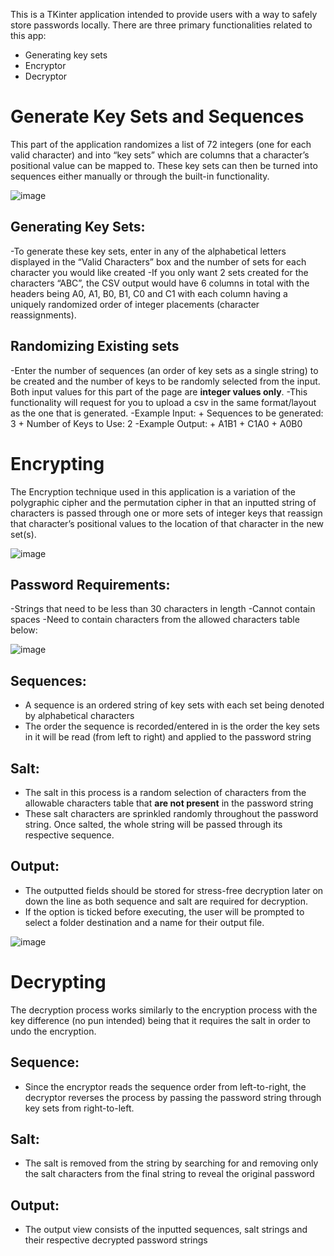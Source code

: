 This is a TKinter application intended to provide users with a way to safely store passwords locally. There are three primary functionalities related to this app:
- Generating key sets
- Encryptor
- Decryptor

# Generate Key Sets and Sequences
This part of the application randomizes a list of 72 integers (one for each valid character) and into “key sets” which are columns that a character’s positional value can be mapped to. These key sets can then be turned into sequences either manually or through the built-in functionality.

![image](https://github.com/RobErdei/password-cypher/assets/91911762/250f6566-620e-4150-93eb-f87097bb7f95)
 
## Generating Key Sets:
-To generate these key sets, enter in any of the alphabetical letters displayed in the “Valid Characters” box and the number of sets for each character you would like created
-If you only want 2 sets created for the characters “ABC”, the CSV output would have 6 columns in total with the headers being A0, A1, B0, B1, C0 and C1 with each column having a uniquely randomized order of integer placements (character reassignments).
## Randomizing Existing sets
-Enter the number of sequences (an order of key sets as a single string) to be created and the number of keys to be randomly selected from the input. Both input values for this part of the page are **integer values only**.
-This functionality will request for you to upload a csv in the same format/layout as the one that is generated.
-Example Input:
    + Sequences to be generated: 3
    + Number of Keys to Use: 2
-Example Output:
    + A1B1
    + C1A0
    + A0B0

# Encrypting
The Encryption technique used in this application is a variation of the polygraphic cipher and the permutation cipher in that an inputted string of characters is passed through one or more sets of integer keys that reassign that character’s positional values to the location of that character in the new set(s).

![image](https://github.com/RobErdei/password-cypher/assets/91911762/3da08acb-1a7b-4071-89d7-1b87ac9f80eb)
 
## Password Requirements:
-Strings that need to be less than 30 characters in length
-Cannot contain spaces
-Need to contain characters from the allowed characters table below:

![image](https://github.com/RobErdei/password-cypher/assets/91911762/ff104d6e-d4ed-4e2f-ab76-8247a58e11b7)






## Sequences:
- A sequence is an ordered string of key sets with each set being denoted by alphabetical characters
- The order the sequence is recorded/entered in is the order the key sets in it will be read (from left to right) and applied to the password string
## Salt:
- The salt in this process is a random selection of characters from the allowable characters table that **are not present** in the password string
- These salt characters are sprinkled randomly throughout the password string. Once salted, the whole string will be passed through its respective sequence.
## Output:
- The outputted fields should be stored for stress-free decryption later on down the line as both sequence and salt are required for decryption. 
- If the option is ticked before executing, the user will be prompted to select a folder destination and a name for their output file. 

![image](https://github.com/RobErdei/password-cypher/assets/91911762/4fc05cce-b16d-4ead-9914-e1fd9a374d20)


# Decrypting
The decryption process works similarly to the encryption process with the key difference (no pun intended) being that it requires the salt in order to undo the encryption.
 
## Sequence:
- Since the encryptor reads the sequence order from left-to-right, the decryptor reverses the process by passing the password string through key sets from right-to-left.
## Salt:
- The salt is removed from the string by searching for and removing only the salt characters from the final string to reveal the original password
## Output:
- The output view consists of the inputted sequences, salt strings and their respective decrypted password strings
 
